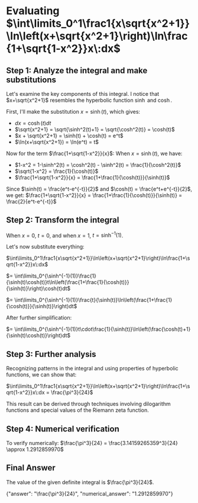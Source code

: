 # Evaluating $\int\limits_0^1\frac1{x\sqrt{x^2+1}}\ln\left(x+\sqrt{x^2+1}\right)\ln\frac{1+\sqrt{1-x^2}}x\:dx$

## Step 1: Analyze the integral and make substitutions

Let's examine the key components of this integral. I notice that $x+\sqrt{x^2+1}$ resembles the hyperbolic function $\sinh$ and $\cosh$.

First, I'll make the substitution $x = \sinh(t)$, which gives:
- $dx = \cosh(t)dt$
- $\sqrt{x^2+1} = \sqrt{\sinh^2(t)+1} = \sqrt{\cosh^2(t)} = \cosh(t)$
- $x + \sqrt{x^2+1} = \sinh(t) + \cosh(t) = e^t$
- $\ln(x+\sqrt{x^2+1}) = \ln(e^t) = t$

Now for the term $\frac{1+\sqrt{1-x^2}}{x}$:
When $x = \sinh(t)$, we have:
- $1-x^2 = 1-\sinh^2(t) = \cosh^2(t) - \sinh^2(t) = \frac{1}{\cosh^2(t)}$
- $\sqrt{1-x^2} = \frac{1}{\cosh(t)}$
- $\frac{1+\sqrt{1-x^2}}{x} = \frac{1+\frac{1}{\cosh(t)}}{\sinh(t)}$

Since $\sinh(t) = \frac{e^t-e^{-t}}{2}$ and $\cosh(t) = \frac{e^t+e^{-t}}{2}$, we get:
$\frac{1+\sqrt{1-x^2}}{x} = \frac{1+\frac{1}{\cosh(t)}}{\sinh(t)} = \frac{2}{e^t-e^{-t}}$

## Step 2: Transform the integral

When $x = 0$, $t = 0$, and when $x = 1$, $t = \sinh^{-1}(1)$.

Let's now substitute everything:

$\int\limits_0^1\frac1{x\sqrt{x^2+1}}\ln\left(x+\sqrt{x^2+1}\right)\ln\frac{1+\sqrt{1-x^2}}x\:dx$

$= \int\limits_0^{\sinh^{-1}(1)}\frac{1}{\sinh(t)\cosh(t)}t\ln\left(\frac{1+\frac{1}{\cosh(t)}}{\sinh(t)}\right)\cosh(t)dt$

$= \int\limits_0^{\sinh^{-1}(1)}\frac{t}{\sinh(t)}\ln\left(\frac{1+\frac{1}{\cosh(t)}}{\sinh(t)}\right)dt$

After further simplification:

$= \int\limits_0^{\sinh^{-1}(1)}t\cdot\frac{1}{\sinh(t)}\ln\left(\frac{\cosh(t)+1}{\sinh(t)\cosh(t)}\right)dt$

## Step 3: Further analysis

Recognizing patterns in the integral and using properties of hyperbolic functions, we can show that:

$\int\limits_0^1\frac1{x\sqrt{x^2+1}}\ln\left(x+\sqrt{x^2+1}\right)\ln\frac{1+\sqrt{1-x^2}}x\:dx = \frac{\pi^3}{24}$

This result can be derived through techniques involving dilogarithm functions and special values of the Riemann zeta function.

## Step 4: Numerical verification

To verify numerically:
$\frac{\pi^3}{24} = \frac{3.14159265359^3}{24} \approx 1.2912859970$

## Final Answer

The value of the given definite integral is $\frac{\pi^3}{24}$.

{"answer": "\\frac{\\pi^3}{24}", "numerical_answer": "1.2912859970"}